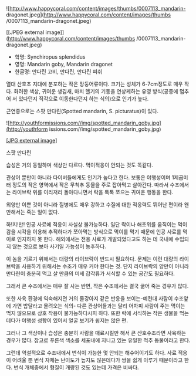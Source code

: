 ![http://www.happycoral.com/content/images/thumbs/0007113_mandarin-
dragonet.jpeg](http://www.happycoral.com/content/images/thumbs
/0007113_mandarin-dragonet.jpeg)

[[JPEG external image]](http://www.happycoral.com/content/images/thumbs
/0007113_mandarin-dragonet.jpeg)

  * 학명: Synchiropus splendidus
  * 영명: Mandarin goby, Mandarin dragonet
  * 한글명: 만다린 고비, 만다린, 만다린 피쉬  

열대 산호초 지대에 분포하는 작은 망둥어류이다. 크기는 성체가 6-7cm정도로 매우 작다. 화려한 색상, 귀여운 생김새, 마치 헬기의 기동을
연상케하는 유영 방식(공중에 멈추어 서 있다던지 직각으로 이동한다던지 하는 식의)으로 인기가 높다.

근연종으로는 스팟 만다린(Spotted mandarin, S. picturatus)이 있다.

![http://youthformissions.com//img/spotted_mandarin_goby.jpg](http://youthform
issions.com//img/spotted_mandarin_goby.jpg)

[[JPG external
image]](http://youthformissions.com//img/spotted_mandarin_goby.jpg)

  
스팟 만다린

습성은 거의 동일하며 색상만 다르다. 먹이적응이 안되는 것도 똑같다.

관상어 뿐만이 아니라 다이버들에게도 인기가 높다고 한다. 보통은 야행성이며 1제곱미터 정도의 작은 영역에서 작은 무척추 동물을 주로 잡아먹고
살아간다. 따라서 수조에서는 라이브락 위를 이리저리 돌아다니면서 락을 톡톡 쪼으는 귀여운 행동을 한다.

외양만 이쁜 것이 아니라 질병에도 매우 강하고 수질에 대한 적응력도 뛰어난 편이라 왠만해서는 죽는 일이 없다.

하!지!만! 인공 사료에 적응이 사실상 불가능하다. 일단 락이나 해초위를 움직이는 먹이감을 시각을 이용해 추적하다가 쪼아먹는 방식으로 먹이를
먹기 때문에 인공 사료를 먹이로 인지하지 못 한다. 해외에서는 전용 사료가 개발되었다고도 하는 데 국내에 수입되지 않는 것으로 보아 사기일
가능성이 농후하다.

이 놈을 기르기 위해서는 대량의 라이브락이 반드시 필요하다. 문제는 이런 대량의 라이브락을 사용하기 위해서는 수조가 매우 커야 한다는 것.
단지 라이브락의 양만이 아니라 만다린이 충분히 먹고 살 만큼의 미세 갑각류가 서식할 수 있는 공간도 필요하다.

그래서 큰 수조에서는 매우 잘 사는 반면, 작은 수조에서는 결국 굶어 죽는 경우가 많다.

또한 사육 환경에 익숙해지면 거의 물강아지 같은 반응을 보이는-예컨대 사람이 수조앞에 가면 밥달라고 몰려오는 식의- 다른 관상어들과는 달리
어차피 사람이 주는 먹이는 먹지 않으므로 상호 작용이 불가능하다시피 하다. 또한 락에 서식하는 작은 생물을 먹는데다가 야행성 성향이 있어서
얼굴 보기가 쉽지는 않은 편.

그러나 그 색상이나 습성은 충분히 사람을 매료시킬만 해서 큰 산호수조라면 사육하는 경우가 많다. 참고로 푸른색 색소를 세포내에 지니고 있는
유일한 척추 동물이라고 한다.

그런데 역설적으로 수조내에서 번식이 가능한 몇 안되는 해수어이기도 하다. 사료 적응이 어려울 뿐 번식 자체는 난이도가 높지도 않은데다가 쌍을
쉽게 이루기 때문이라고 한다. 번식 개체중에서 형질이 개량된 것도 있는데 가격은 비싸다.

